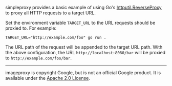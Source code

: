 simpleproxy provides a basic example of using Go's [httputil.ReverseProxy][] to
proxy all HTTP requests to a target URL.

[httputil.ReverseProxy]: https://golang.org/pkg/net/http/httputil/#ReverseProxy

Set the environment variable `TARGET_URL` to the URL requests should be proxied
to.  For example:

    TARGET_URL="http://example.com/foo" go run .

The URL path of the request will be appended to the target URL path.  With the
above configuration, the URL `http://localhost:8080/bar` will be proxied to
`http://example.com/foo/bar`.

---

imageproxy is copyright Google, but is not an official Google product.  It is
available under the [Apache 2.0 License](./LICENSE).
